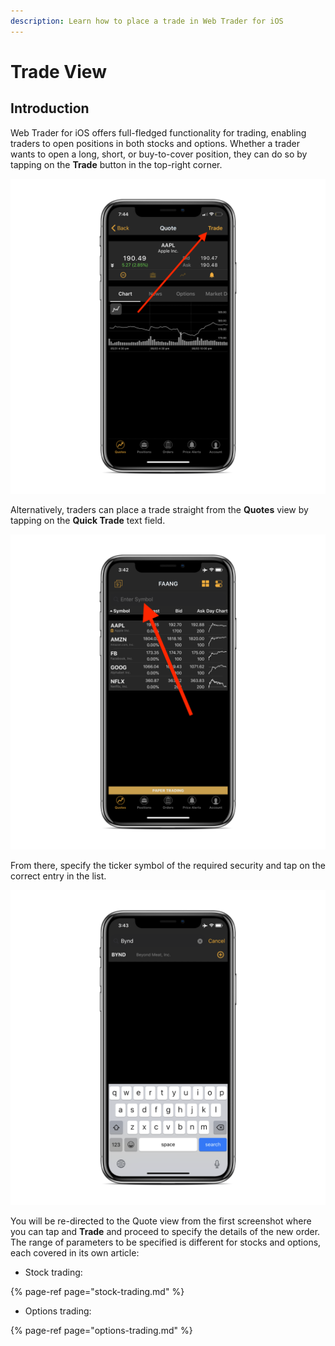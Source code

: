 ```yaml
---
description: Learn how to place a trade in Web Trader for iOS
---
```


# Trade View

## Introduction

Web Trader for iOS offers full-fledged functionality for trading, enabling traders to open positions in both stocks and options. Whether a trader wants to open a long, short, or buy-to-cover position, they can do so by tapping on the **Trade** button in the top-right corner.

![](../../../../.gitbook/assets/img_ff96693f5a2f-1_iphonexspacegrey_portrait%20%281%29.png)

Alternatively, traders can place a trade straight from the **Quotes** view by tapping on the **Quick Trade** text field.

![](../../../../.gitbook/assets/img_0058_iphonexspacegrey_portrait%20%281%29.png)

From there, specify the ticker symbol of the required security and tap on the correct entry in the list.

![](../../../../.gitbook/assets/img_0059_iphonexspacegrey_portrait%20%281%29.png)

You will be re-directed to the Quote view from the first screenshot where you can tap and **Trade** and proceed to specify the details of the new order. The range of parameters to be specified is different for stocks and options, each covered in its own article:

* Stock trading:

{% page-ref page="stock-trading.md" %}

* Options trading:

{% page-ref page="options-trading.md" %}

